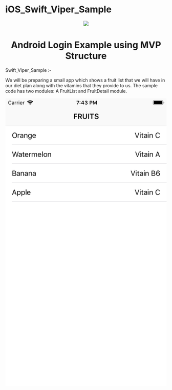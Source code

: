 # iOS_Swift_Viper_Sample
<p align="center"><img src="https://www.netsetsoftware.com/images2/logonetset.png"></p>
<h1 align="center">Android Login Example using MVP Structure</h1>


Swift_Viper_Sample :- 

We will be preparing a small app which shows a fruit list that we will have in our diet plan along with the vitamins that they provide to us.
The sample code has two modules: A FruitList and FruitDetail module.


![alt text](https://raw.githubusercontent.com/Mprogrammer2020/iOS_Swift_Viper_Sample/master/sample.png)
